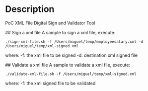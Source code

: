 # Description
PoC XML File Digital Sign and Validator Tool

## Sign a xml file
A sample to sign a xml file, execute:

```
./sign-xml-file.sh -f /Users/miguel/temp/employeesalary.xml -d /Users/miguel/temp/xml-signed.xml
 ```
 
 where: 
 -f: the xml file to be signed
 -d: destination xml signed file 
 
## Validate a xml file
A sample to validate a xml file, execute:

```
./validate-xml-file.sh -f /Users/miguel/temp/xml-signed.xml
```
 where: 
 -f: the xml signed file to be validated